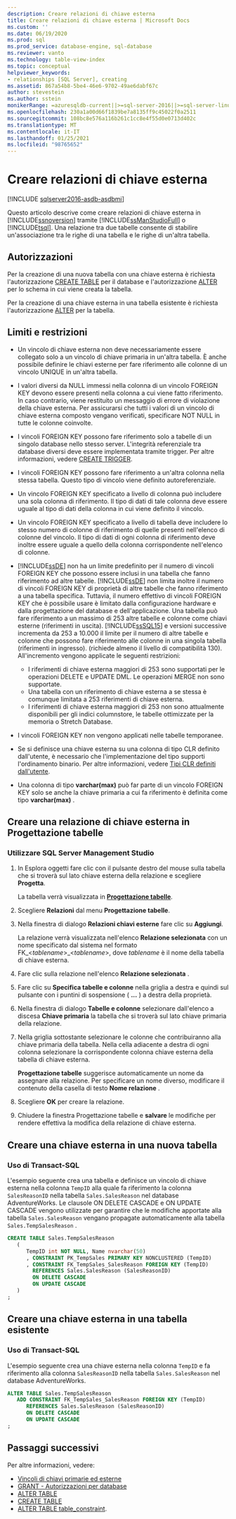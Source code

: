 ```yaml
---
description: Creare relazioni di chiave esterna
title: Creare relazioni di chiave esterna | Microsoft Docs
ms.custom: ''
ms.date: 06/19/2020
ms.prod: sql
ms.prod_service: database-engine, sql-database
ms.reviewer: vanto
ms.technology: table-view-index
ms.topic: conceptual
helpviewer_keywords:
- relationships [SQL Server], creating
ms.assetid: 867a54b8-5be4-46e6-9702-49ae6dabf67c
author: stevestein
ms.author: sstein
monikerRange: =azuresqldb-current||>=sql-server-2016||>=sql-server-linux-2017||=azuresqldb-mi-current
ms.openlocfilehash: 230a1a00d66f1839be7a8135ff9c45022f0a2511
ms.sourcegitcommit: 108bc8e576a116b261c1cc8e4f55d0e0713d402c
ms.translationtype: MT
ms.contentlocale: it-IT
ms.lasthandoff: 01/25/2021
ms.locfileid: "98765652"
---
```

# <a name="create-foreign-key-relationships"></a>Creare relazioni di chiave esterna


[!INCLUDE [sqlserver2016-asdb-asdbmi](../../includes/applies-to-version/sqlserver2016-asdb-asdbmi.md)]

Questo articolo descrive come creare relazioni di chiave esterna in [!INCLUDE[ssnoversion](../../includes/ssnoversion-md.md)] tramite [!INCLUDE[ssManStudioFull](../../includes/ssmanstudiofull-md.md)] o [!INCLUDE[tsql](../../includes/tsql-md.md)]. Una relazione tra due tabelle consente di stabilire un'associazione tra le righe di una tabella e le righe di un'altra tabella.

## <a name="permissions"></a>Autorizzazioni

Per la creazione di una nuova tabella con una chiave esterna è richiesta l'autorizzazione [CREATE TABLE](../../t-sql/statements/create-table-transact-sql.md) per il database e l'autorizzazione [ALTER](../../t-sql/statements/alter-schema-transact-sql.md) per lo schema in cui viene creata la tabella.

Per la creazione di una chiave esterna in una tabella esistente è richiesta l'autorizzazione [ALTER](../../t-sql/statements/alter-table-transact-sql.md) per la tabella.

## <a name="limits-and-restrictions"></a><a name="BeforeYouBegin"></a> Limiti e restrizioni

- Un vincolo di chiave esterna non deve necessariamente essere collegato solo a un vincolo di chiave primaria in un'altra tabella. È anche possibile definire le chiavi esterne per fare riferimento alle colonne di un vincolo UNIQUE in un'altra tabella.
- I valori diversi da NULL immessi nella colonna di un vincolo FOREIGN KEY devono essere presenti nella colonna a cui viene fatto riferimento. In caso contrario, viene restituito un messaggio di errore di violazione della chiave esterna. Per assicurarsi che tutti i valori di un vincolo di chiave esterna composto vengano verificati, specificare NOT NULL in tutte le colonne coinvolte.
- I vincoli FOREIGN KEY possono fare riferimento solo a tabelle di un singolo database nello stesso server. L'integrità referenziale tra database diversi deve essere implementata tramite trigger. Per altre informazioni, vedere [CREATE TRIGGER](../../t-sql/statements/create-trigger-transact-sql.md).
- I vincoli FOREIGN KEY possono fare riferimento a un'altra colonna nella stessa tabella. Questo tipo di vincolo viene definito autoreferenziale.
- Un vincolo FOREIGN KEY specificato a livello di colonna può includere una sola colonna di riferimento. Il tipo di dati di tale colonna deve essere uguale al tipo di dati della colonna in cui viene definito il vincolo.
- Un vincolo FOREIGN KEY specificato a livello di tabella deve includere lo stesso numero di colonne di riferimento di quelle presenti nell'elenco di colonne del vincolo. Il tipo di dati di ogni colonna di riferimento deve inoltre essere uguale a quello della colonna corrispondente nell'elenco di colonne.
- [!INCLUDE[ssDE](../../includes/ssde-md.md)] non ha un limite predefinito per il numero di vincoli FOREIGN KEY che possono essere inclusi in una tabella che fanno riferimento ad altre tabelle. [!INCLUDE[ssDE](../../includes/ssde-md.md)] non limita inoltre il numero di vincoli FOREIGN KEY di proprietà di altre tabelle che fanno riferimento a una tabella specifica. Tuttavia, il numero effettivo di vincoli FOREIGN KEY che è possibile usare è limitato dalla configurazione hardware e dalla progettazione del database e dell'applicazione. Una tabella può fare riferimento a un massimo di 253 altre tabelle e colonne come chiavi esterne (riferimenti in uscita). [!INCLUDE[ssSQL15](../../includes/sssql16-md.md)] e versioni successive incrementa da 253 a 10.000 il limite per il numero di altre tabelle e colonne che possono fare riferimento alle colonne in una singola tabella (riferimenti in ingresso). (richiede almeno il livello di compatibilità 130). All'incremento vengono applicate le seguenti restrizioni:

  - I riferimenti di chiave esterna maggiori di 253 sono supportati per le operazioni DELETE e UPDATE DML. Le operazioni MERGE non sono supportate.
  - Una tabella con un riferimento di chiave esterna a se stessa è comunque limitata a 253 riferimenti di chiave esterna.
  - I riferimenti di chiave esterna maggiori di 253 non sono attualmente disponibili per gli indici columnstore, le tabelle ottimizzate per la memoria o Stretch Database.

- I vincoli FOREIGN KEY non vengono applicati nelle tabelle temporanee.
- Se si definisce una chiave esterna su una colonna di tipo CLR definito dall'utente, è necessario che l'implementazione del tipo supporti l'ordinamento binario. Per altre informazioni, vedere [Tipi CLR definiti dall'utente](../../relational-databases/clr-integration-database-objects-user-defined-types/clr-user-defined-types.md).
- Una colonna di tipo **varchar(max)** può far parte di un vincolo FOREIGN KEY solo se anche la chiave primaria a cui fa riferimento è definita come tipo **varchar(max)** .

## <a name="create-a-foreign-key-relationship-in-table-designer"></a>Creare una relazione di chiave esterna in Progettazione tabelle

### <a name="using-sql-server-management-studio"></a>Utilizzare SQL Server Management Studio

1. In Esplora oggetti fare clic con il pulsante destro del mouse sulla tabella che si troverà sul lato chiave esterna della relazione e scegliere **Progetta**.

   La tabella verrà visualizzata in [**Progettazione tabelle**](../../ssms/visual-db-tools/design-tables-visual-database-tools.md).
2. Scegliere **Relazioni** dal menu **Progettazione tabelle**.
3. Nella finestra di dialogo **Relazioni chiavi esterne** fare clic su **Aggiungi**.

   La relazione verrà visualizzata nell'elenco **Relazione selezionata** con un nome specificato dal sistema nel formato FK_\<*tablename*>_\<*tablename*>, dove *tablename* è il nome della tabella di chiave esterna.
4. Fare clic sulla relazione nell'elenco **Relazione selezionata** .
5. Fare clic su **Specifica tabelle e colonne** nella griglia a destra e quindi sul pulsante con i puntini di sospensione ( **...** ) a destra della proprietà.
6. Nella finestra di dialogo **Tabelle e colonne** selezionare dall'elenco a discesa **Chiave primaria** la tabella che si troverà sul lato chiave primaria della relazione.
7. Nella griglia sottostante selezionare le colonne che contribuiranno alla chiave primaria della tabella. Nella cella adiacente a destra di ogni colonna selezionare la corrispondente colonna chiave esterna della tabella di chiave esterna.

   **Progettazione tabelle** suggerisce automaticamente un nome da assegnare alla relazione. Per specificare un nome diverso, modificare il contenuto della casella di testo **Nome relazione** .
8. Scegliere **OK** per creare la relazione.
9. Chiudere la finestra Progettazione tabelle e **salvare** le modifiche per rendere effettiva la modifica della relazione di chiave esterna.

## <a name="create-a-foreign-key-in-a-new-table"></a>Creare una chiave esterna in una nuova tabella

### <a name="using-transact-sql"></a>Uso di Transact-SQL

L'esempio seguente crea una tabella e definisce un vincolo di chiave esterna nella colonna `TempID` alla quale fa riferimento la colonna `SalesReasonID` nella tabella `Sales.SalesReason` nel database AdventureWorks. Le clausole ON DELETE CASCADE e ON UPDATE CASCADE vengono utilizzate per garantire che le modifiche apportate alla tabella `Sales.SalesReason` vengano propagate automaticamente alla tabella `Sales.TempSalesReason` .    

```sql
CREATE TABLE Sales.TempSalesReason 
   (
      TempID int NOT NULL, Name nvarchar(50)
      , CONSTRAINT PK_TempSales PRIMARY KEY NONCLUSTERED (TempID)
      , CONSTRAINT FK_TempSales_SalesReason FOREIGN KEY (TempID)
        REFERENCES Sales.SalesReason (SalesReasonID)
        ON DELETE CASCADE
        ON UPDATE CASCADE
   )
;
```

## <a name="create-a-foreign-key-in-an-existing-table"></a>Creare una chiave esterna in una tabella esistente

### <a name="using-transact-sql"></a>Uso di Transact-SQL
L'esempio seguente crea una chiave esterna nella colonna `TempID` e fa riferimento alla colonna `SalesReasonID` nella tabella `Sales.SalesReason` nel database AdventureWorks.

```sql
ALTER TABLE Sales.TempSalesReason
   ADD CONSTRAINT FK_TempSales_SalesReason FOREIGN KEY (TempID)
      REFERENCES Sales.SalesReason (SalesReasonID)
      ON DELETE CASCADE
      ON UPDATE CASCADE
;
```

## <a name="next-steps"></a>Passaggi successivi

Per altre informazioni, vedere:

- [Vincoli di chiavi primarie ed esterne](primary-and-foreign-key-constraints.md)
- [GRANT - Autorizzazioni per database](../../t-sql/statements/grant-database-permissions-transact-sql.md)
- [ALTER TABLE](../../t-sql/statements/alter-table-transact-sql.md)
- [CREATE TABLE](../../t-sql/statements/create-table-transact-sql.md)
- [ALTER TABLE table_constraint](../../t-sql/statements/alter-table-table-constraint-transact-sql.md).
